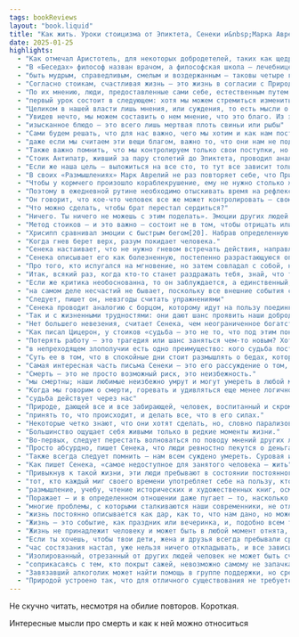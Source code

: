 ```yaml
---
tags: bookReviews
layout: "book.liquid"
title: "Как жить. Уроки стоицизма от Эпиктета, Сенеки и&nbsp;Марка Аврелия"
date: 2025-01-25
highlights:
  - "Как отмечал Аристотель, для некоторых добродетелей, таких как щедрость, нужны деньги"
  - "В «Беседах» философ назван врачом, а философская школа – лечебницей для души"
  - "быть мудрым, справедливым, смелым и воздержанным – таковы четыре главные добродетели стоиков."
  - "Согласно стоикам, счастливая жизнь – это жизнь в согласии с Природой"
  - "По их мнению, люди, предоставленные сами себе, естественным путем превращаются в рациональных добродетельных существ"
  - "первый урок состоит в следующем: хотя мы можем стремиться изменить внешние стороны нашей жизни, нужно так же внимательно относиться к тому, что происходит у нас внутри."
  - "Целиком в нашей власти лишь мнения, или суждения, то есть мысли о событиях, которые с нами случаются."
  - "Увидев нечто, мы можем составить о нем мнение, что это благо. Из этого мнения потом рождается желание, которое, в свою очередь, побуждает нас искать этого блага... путь к его обретению может быть долгим и трудным... Но весь этот процесс начинается просто с суждения."
  - "изысканное блюдо – это всего лишь мертвая плоть свиньи или рыбы"
  - "Сами будем решать, что для нас важно, чего мы хотим и как нам поступать. Наше счастье будет полностью в наших руках."
  - "даже если мы считаем эти вещи благом, важно то, что они нам не подвластны. И ставя свое счастье в зависимость от них, мы оказываемся крайне уязвимы перед силами, действующими помимо нашей воли"
  - "Также важно помнить, что мы контролируем только свои поступки, но не их последствия."
  - "Стоик Антипатр, живший за пару столетий до Эпиктета, проводил аналогию с полетом стрелы: самый опытный лучник порой промахивается, поскольку стреле, слетевшей с тетивы, мешает ветер. Сам стрелок уже не может ее направить"
  - "Если же наша цель – выложиться на все сто, то тут все зависит только от нас."
  - "В своих «Размышлениях» Марк Аврелий не раз повторяет себе, что Природа безостановочно изменяется, в ней нет ничего постоянного и с этим ничего нельзя сделать"
  - "Чтобы у кормчего произошло кораблекрушение, ему не нужно столько же подготовленности, сколько для спасения корабля: стоит ему чуточку повернуть против ветра – он погиб; и стоит ему, даже не по своей воле, все же чуть ослабить внимание – он погиб"
  - "Поэтому в ежедневной рутине необходимо отыскивать время на рефлексию"
  - "Он говорит, что кое-что человек все же может контролировать – свою реакцию на чужой гнев. Если посетитель расстраивается из-за гнева брата, то, по словам Эпиктета, именно в этом заключается и суть проблемы. И это он вполне может исправить своими силами"
  - "Что можно сделать, чтобы брат перестал сердиться?"
  - "Ничего. Ты ничего не можешь с этим поделать». Эмоции других людей нам неподвластны."
  - "Метод стоиков – и это важно – состоит не в том, чтобы отрицать или подавлять уже охватившие нас эмоции, а скорее в том, чтобы в принципе не давать им возникнуть"
  - "Хрисипп сравнивал эмоции с быстрым бегом[20]. Набрав определенную скорость, невозможно мгновенно остановиться."
  - "Когда гнев берет верх, разум покидает человека."
  - "Сенека настаивает, что не нужно гневом встречать действия, направленные против нас или наших близких. Всегда лучше сохранять спокойствие и действовать, исходя из чувства долга, чем давать волю своему гневу и мстить"
  - "Сенека описывает его как болезненную, постепенно разрастающуюся опухоль"
  - "Про того, кто испугался на мгновение, но затем совладал с собой, нельзя сказать «он боится»."
  - "Итак, всякий раз, когда кто-то станет раздражать тебя, знай, что тебя привело в раздражение твое мнение"
  - "Если же критика необоснованна, то он заблуждается, а единственный, кто от этого страдает, – он сам"
  - "на самом деле несчастий не бывает, поскольку все внешние события сами по себе не есть ни благо, ни зло. Тот, кто держит это в уме и не делает поспешных умозаключений, будет принимать происходящее как оно есть, не воспринимая его как нечто ужасное"
  - "Следует, пишет он, невзгоды считать упражнениями"
  - "Сенека проводит аналогию с борцом, которому идут на пользу поединки с сильными противниками и который растеряет свои навыки, если будет принимать вызов только от тех, кто слабее. Встречаясь с достойным соперником, борец получает возможность испытать свое мастерство, и серьезный поединок становится способом развить свои таланты"
  - "Так и с жизненными трудностями: они дают шанс проявить наши добродетели, чтобы мы могли совершенствоваться, тренируя их"
  - "Нет большего невезения, считает Сенека, чем неограниченное богатство: роскошная жизнь делает людей ленивыми, самодовольными, неблагодарными и подпитывает их алчность"
  - "Как писал Цицерон, у стоиков «судьба – это не то, что под этим понимает суеверие, а то, что понимает физика"
  - "Потерять работу – это трагедия или шанс заняться чем-то новым? Хотя увольнение неизбежно создает трудности и никто не станет делать вид, будто можно просто игнорировать его практические последствия, мы всегда свободны считать его или ужасным ударом, или вызовом, способным изменить нашу жизнь к лучшему. Этот выбор зависит только от нас."
  - "в непреходящем злополучии есть одно преимущество: кого судьба постоянно преследует, того в конце концов закаляет"
  - "Суть ее в том, что в спокойные дни стоит размышлять о бедах, которые могут случиться, чтобы оказаться лучше подготовленным, если они все-таки случатся"
  - "Самая интересная часть письма Сенеки – это его рассуждение о том, что иногда называют предуготовлением к будущим бедам"
  - "Смерть – это не просто возможный риск, это неизбежность."
  - "мы смертны; наши любимые неизбежно умрут и могут умереть в любой момент; в любую минуту мы можем лишиться благосостояния и покоя из-за сил, нам неподвластных; как бы плохо нам ни было, дела могут пойти еще хуже. Останутся ли у нас силы бороться, если удача отвернется от нас?"
  - "Когда мы говорим о смерти, горевать и удивляться еще менее логично, принимая во внимание неизбежность смерти для всех живых существ."
  - "судьба действует через нас"
  - "Природе, дающей все и все забирающей, человек, воспитанный и скромный, говорит: дай, что хочешь; бери, что хочешь. И говорит это не дерзко, а уважительно всего лишь и преданно"
  - "принять то, что происходит, и делать все, что в его силах."
  - "Некоторые четко знают, что они хотят сделать, но, словно парализованные страхом совершить ошибку, раз за разом откладывают дела и придумывают новые оправдания, почему сейчас еще не время действовать. Все эти люди, по мнению Сенеки, не живут по-настоящему."
  - "Большинство ощущает себя живыми только в редкие моменты жизни."
  - "Во-первых, следует перестать волноваться по поводу мнений других людей."
  - "Просто абсурдно, пишет Сенека, что люди ревностно пекутся о деньгах и имуществе, но при этом так легко тратят время, которое стоит куда дороже."
  - "Также всегда следует помнить – нам всем суждено умереть. Суровая истина состоит в том, что наше время не безгранично."
  - "Как пишет Сенека, «самое недоступное для занятого человека – жить"
  - "Привыкнув к такой жизни, эти люди пребывают в состоянии постоянного беспокойства, не в силах ни расслабиться, ни сосредоточиться на чем-то одном."
  - "тот, кто каждый миг своего времени употребляет себе на пользу, кто распорядок каждого дня устраивает так, будто это – вся его жизнь, тот без надежды и страха ожидает завтрашнего дня"
  - "размышление, учебу, чтение исторических и художественных книг, осмысление прошлого и настоящего"
  - "Поражает – и в определенном отношении даже пугает – то, насколько современными остаются эти мысли сегодня"
  - "многие проблемы, с которыми сталкиваются наши современники, не отличаются от тех, что заботили жителей императорского Рима."
  - "жизнь постоянно описывается как дар, как то, что нам дано, но может быть и отнято. Она принадлежит не нам, а тому, кто ее дал, – Природе."
  - "Жизнь – это событие, как праздник или вечеринка, и, подобно всем таким событиям, она должна закончиться. Зависит от нас, поблагодарим ли мы хозяина за проведенное время или будем сетовать на то, что пора расходиться."
  - "Жизнь не принадлежит человеку и может быть в любой момент отнята, поэтому стоит радоваться, пока она есть."
  - "Если ты хочешь, чтобы твои дети, жена и друзья всегда пребывали среди живых, то ты неразумен. Ибо то, что вне тебя, ты хочешь подчинить своей власти и сделать чужое своим"
  - "час состязания настал, уже нельзя ничего откладывать, и все зависит от того, как мы проявим себя сейчас, в этот самый день"
  - "Изолированный, отрезанный от других людей человек не может быть счастлив; это противоречит его природе общественного существа"
  - "соприкасаясь с тем, кто покрыт сажей, невозможно самому не запачкаться"
  - "Завязавший алкоголик может найти помощь в группе поддержки, но среди своих прежних собутыльников он найдет только соблазн."
  - "Природой устроено так, что для отличного существования не требуется многих удобств: каждый может сделать себя счастливым. Привходящее малосущественно; сила внешних обстоятельств, сложатся ли они успешно или неблагоприятно, одинаково невелика: ни вознести, ни стеснить мудреца они не способны. Ибо приложение всех его усилий – он сам; ни в чем, кроме себя, мудрец не ищет отрады"
---
```


Не скучно читать, несмотря на обилие повторов. Короткая.

Интересные мысли про смерть и как к ней можно относиться
